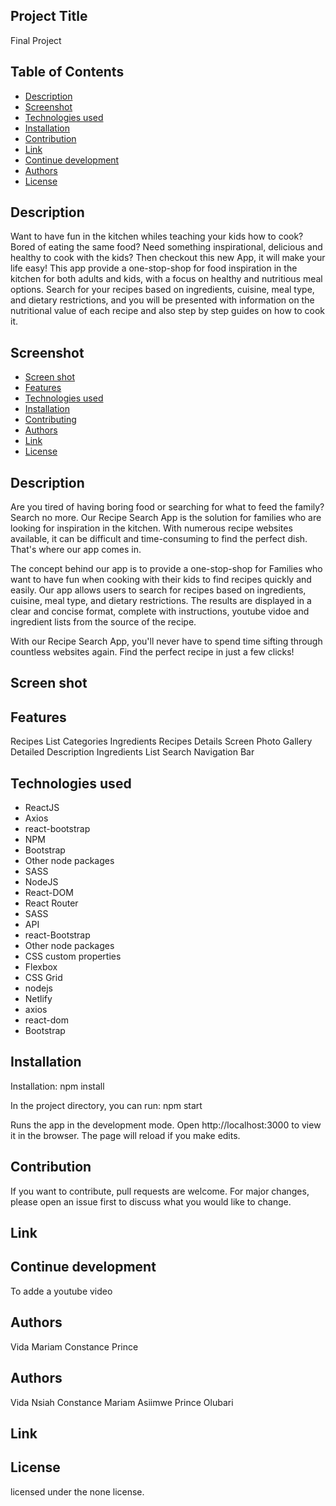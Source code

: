 
## Project Title

Final Project


 ## Table of Contents

- [Description](#description)
- [Screenshot](#screenshot)
- [Technologies used](#technologies-used)
- [Installation](#installation)
- [Contribution](#contribution)
- [Link](#link)
- [Continue development](#continue-development)
- [Authors](#authors)
- [License](#license)



## Description

Want to have fun in the kitchen whiles teaching your kids how to cook? Bored of eating the same food? Need something inspirational, delicious and healthy to cook with the kids? Then checkout this new App, it will make your life easy! This app provide a one-stop-shop for food inspiration in the kitchen for both adults and kids, with a focus on healthy and nutritious meal options. Search for your recipes based on ingredients, cuisine, meal type, and dietary restrictions, and you will be presented with information on the nutritional value of each recipe and also step by step guides on how to cook it.


## Screenshot


- [Screen shot](#screen)
- [Features](#features)
- [Technologies used](#technologies)
- [Installation](#installation)
- [Contributing](#contributing)
- [Authors](#authors)
- [Link](#link)
- [License](#license)


## Description

 Are you tired of having boring food or searching for what to feed the family? Search no more. Our Recipe Search App is the solution for families who are looking for inspiration in the kitchen. With numerous recipe websites available, it can be difficult and time-consuming to find the perfect dish. That's where our app comes in.

The concept behind our app is to provide a one-stop-shop for Families who want to have fun when cooking with their kids to find recipes quickly and easily. Our app allows users to search for recipes based on ingredients, cuisine, meal type, and dietary restrictions. The results are displayed in a clear and concise format, complete with instructions, youtube vidoe and ingredient lists from the source of the recipe.

With our Recipe Search App, you'll never have to spend time sifting through countless websites again. Find the perfect recipe in just a few clicks!

## Screen shot

## Features

Recipes List
Categories
Ingredients
Recipes Details Screen
Photo Gallery
Detailed Description
Ingredients List
Search
Navigation Bar



## Technologies used

* ReactJS
* Axios
* react-bootstrap
* NPM
* Bootstrap
* Other node packages
* SASS
* NodeJS
* React-DOM
* React Router
* SASS
* API
* react-Bootstrap
* Other node packages
* CSS custom properties
* Flexbox
* CSS Grid
* nodejs
* Netlify
* axios
* react-dom
* Bootstrap



## Installation

Installation: npm install

In the project directory, you can run: npm start

Runs the app in the development mode.
Open http://localhost:3000 to view it in the browser. The page will reload if you make edits.




## Contribution

If you want to contribute, pull requests are welcome. For major changes, please open an issue first to discuss what you would like to change.


## Link

## Continue development


To adde a youtube video
## Authors

Vida 
Mariam
Constance
Prince

## Authors

Vida Nsiah
Constance
Mariam Asiimwe
Prince Olubari


## Link



## License

licensed under the none license.
